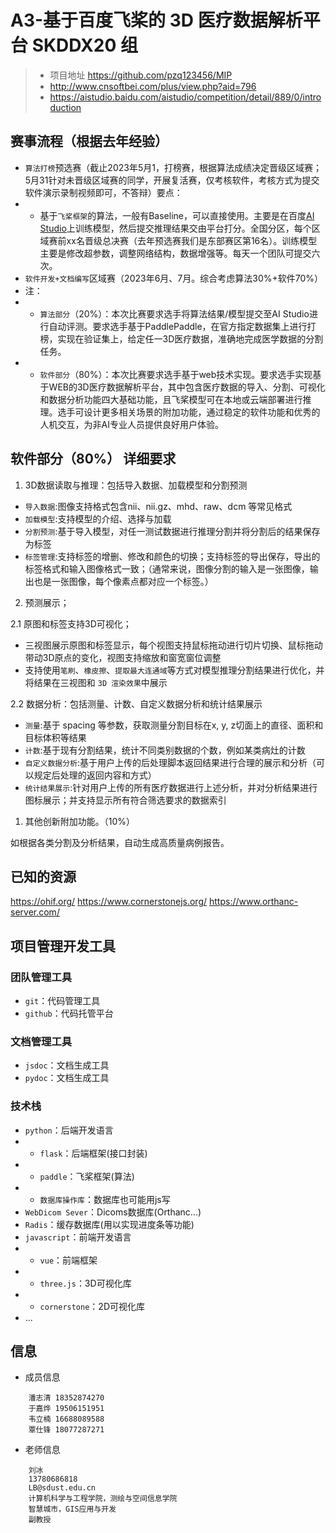 # A3-基于百度飞桨的 3D 医疗数据解析平台 SKDDX20 组
> - 项目地址 https://github.com/pzq123456/MIP
> - http://www.cnsoftbei.com/plus/view.php?aid=796
> - https://aistudio.baidu.com/aistudio/competition/detail/889/0/introduction


## 赛事流程（根据去年经验）
- `算法打榜`预选赛（截止2023年5月1，打榜赛，根据算法成绩决定晋级区域赛；5月31针对未晋级区域赛的同学，开展复活赛，仅考核软件，考核方式为提交软件演示录制视频即可，不答辩）要点：
- * 基于`飞桨框架`的算法，一般有Baseline，可以直接使用。主要是在百度[AI Studio](https://aistudio.baidu.com/aistudio/index)上训练模型，然后提交推理结果交由平台打分。全国分区，每个区域赛前xx名晋级总决赛（去年预选赛我们是东部赛区第16名）。训练模型主要是修改超参数，调整网络结构，数据增强等。每天一个团队可提交六次。
- `软件开发+文档编写`区域赛（2023年6月、7月。综合考虑算法30%+软件70%）
- 注：
- * `算法部分`（20%）：本次比赛要求选手将算法结果/模型提交至AI Studio进行自动评测。要求选手基于PaddlePaddle，在官方指定数据集上进行打榜，实现在验证集上，给定任一3D医疗数据，准确地完成医学数据的分割任务。 
- * `软件部分`（80%）：本次比赛要求选手基于web技术实现。要求选手实现基于WEB的3D医疗数据解析平台，其中包含医疗数据的导入、分割、可视化和数据分析功能四大基础功能，且飞桨模型可在本地或云端部署进行推理。选手可设计更多相关场景的附加功能，通过稳定的软件功能和优秀的人机交互，为非AI专业人员提供良好用户体验。


## 软件部分（80%） 详细要求
1. 3D数据读取与推理：包括导入数据、加载模型和分割预测
- `导入数据`:图像支持格式包含nii、nii.gz、mhd、raw、dcm 等常见格式
- `加载模型`:支持模型的介绍、选择与加载
- `分割预测`:基于导入模型，对任一测试数据进行推理分割并将分割后的结果保存为标签
- `标签管理`:支持标签的增删、修改和颜色的切换；支持标签的导出保存，导出的标签格式和输入图像格式一致；（通常来说，图像分割的输入是一张图像，输出也是一张图像，每个像素点都对应一个标签。）

2. 预测展示；

2.1 原图和标签支持3D可视化；
- 三视图展示原图和标签显示，每个视图支持鼠标拖动进行切片切换、鼠标拖动带动3D原点的变化，视图支持缩放和窗宽窗位调整
- 支持使用`笔刷`、`橡皮擦`、`提取最大连通域`等方式对模型推理分割结果进行优化，并将结果在三视图和 `3D 渲染效果`中展示

2.2 数据分析：包括测量、计数、自定义数据分析和统计结果展示
- `测量`:基于 spacing 等参数，获取测量分割目标在x, y, z切面上的直径、面积和目标体积等结果
- `计数`:基于现有分割结果，统计不同类别数据的个数，例如某类病灶的计数
- `自定义数据分析`:基于用户上传的后处理脚本返回结果进行合理的展示和分析（可以规定后处理的返回内容和方式）
- `统计结果展示`:针对用户上传的所有医疗数据进行上述分析，并对分析结果进行图标展示；并支持显示所有符合筛选要求的数据索引

1. 其他创新附加功能。（10%）

如根据各类分割及分析结果，自动生成高质量病例报告。




## 已知的资源
https://ohif.org/
https://www.cornerstonejs.org/
https://www.orthanc-server.com/

## 项目管理开发工具

### 团队管理工具
- `git`：代码管理工具
- `github`：代码托管平台
### 文档管理工具
- `jsdoc`：文档生成工具
- `pydoc`：文档生成工具

### 技术栈
- `python`：后端开发语言
- * `flask`：后端框架(接口封装)
- * `paddle`：飞桨框架(算法)
- * `数据库操作库`：数据库也可能用js写
- `WebDicom Sever`：Dicoms数据库(Orthanc...)
- `Radis`：缓存数据库(用以实现进度条等功能)
- `javascript`：前端开发语言
- * `vue`：前端框架
- * `three.js`：3D可视化库
- * `cornerstone`：2D可视化库
- ...

## 信息

- 成员信息
```
    潘志清 18352874270 
    于嘉烨 19506151951
    韦立楠 16688089588
    覃仕锋 18077287271
```

- 老师信息
```
    刘冰
    13780686818
    LB@sdust.edu.cn
    计算机科学与工程学院，测绘与空间信息学院
    智慧城市，GIS应用与开发
    副教授
```